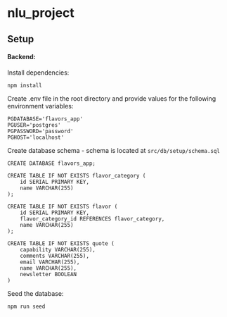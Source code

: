 # nlu_project

## Setup


#### Backend:

Install dependencies:

```
npm install
```

Create .env file in the root directory and provide values for the following environment variables:

```
PGDATABASE='flavors_app'
PGUSER='postgres'
PGPASSWORD='password'
PGHOST='localhost'
```

Create database schema - schema is located at `src/db/setup/schema.sql`

```
CREATE DATABASE flavors_app;

CREATE TABLE IF NOT EXISTS flavor_category (
    id SERIAL PRIMARY KEY,
    name VARCHAR(255)
);

CREATE TABLE IF NOT EXISTS flavor (
    id SERIAL PRIMARY KEY,
    flavor_category_id REFERENCES flavor_category,
    name VARCHAR(255)
);

CREATE TABLE IF NOT EXISTS quote (
    capability VARCHAR(255),
    comments VARCHAR(255),
    email VARCHAR(255),
    name VARCHAR(255),
    newsletter BOOLEAN
)
```

Seed the database:
```
npm run seed
```


